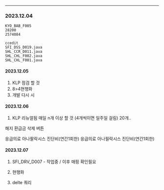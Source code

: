 
---

### 2023.12.04

	KYO_BAB_F005
	28200
	2574084

	ccedit
	SFI_DSS_D019.java 
	SHL_CCR_D011.java
	SHL_CHL_F002.java
	SHL_CHL_F001.java

#### 2023.12.05
1. KLP 점검 할 것
2. 8>4현행화
3. 개발 다시 시

#### 2023.12.06
1. KLP 리뉴얼됨 매일 n개 이상 할 것 (4개씩이면 일주일 걸림) 20개..


해지 환급금 삭제 버튼

응급의료 아나팔락시스 진단비(연간1회한)
응급의료 아나필락시스 진단비(연간1회한)


#### 2023.12.07
1. SFI_DRV_D007 - 작업중 / 이후 매핑 확인필요

2. 현행화 

3. delte 쿼리

